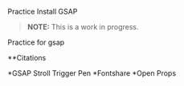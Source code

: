 Practice Install GSAP 

> **NOTE:** This is a work in progress.

Practice for gsap 

**Citations 

*GSAP Stroll Trigger Pen
*Fontshare 
*Open Props 